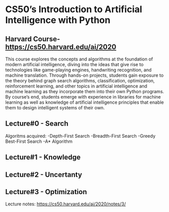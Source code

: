 # CS50’s Introduction to Artificial Intelligence with Python
## Harvard Course-https://cs50.harvard.edu/ai/2020

This course explores the concepts and algorithms at the foundation of modern artificial intelligence, diving into the ideas that give rise to technologies like game-playing engines, handwriting recognition, and machine translation. Through hands-on projects, students gain exposure to the theory behind graph search algorithms, classification, optimization, reinforcement learning, and other topics in artificial intelligence and machine learning as they incorporate them into their own Python programs. By course’s end, students emerge with experience in libraries for machine learning as well as knowledge of artificial intelligence principles that enable them to design intelligent systems of their own.

## Lecture#0 - Search
Algoritms acquired:
-Depth-First Search
-Breadth-First Search
-Greedy Best-First Search
-A* Algorithm

## Lecture#1 - Knowledge
## Lecture#2 - Uncertanty
## Lecture#3 - Optimization
Lecture notes:
https://cs50.harvard.edu/ai/2020/notes/3/

